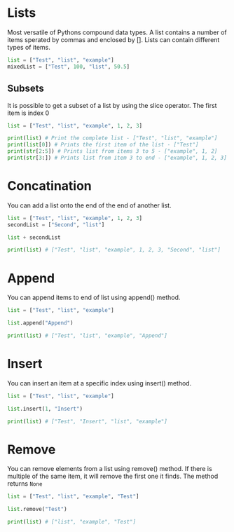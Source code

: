 # Lists

Most versatile of Pythons compound data types.
A list contains a number of items sperated by commas and enclosed by [].
Lists can contain different types of items.

```python
list = ["Test", "list", "example"]
mixedList = ["Test", 100, "list", 50.5]
```

## Subsets

It is possible to get a subset of a list by using the slice operator.
The first item is index 0

```python
list = ["Test", "list", "example", 1, 2, 3]

print(list) # Print the complete list - ["Test", "list", "example"]
print(list[0]) # Prints the first item of the list - ["Test"]
print(str[2:5]) # Prints list from items 3 to 5 - ["example", 1, 2]
print(str[3:]) # Prints list from item 3 to end - ["example", 1, 2, 3]
```

# Concatination

You can add a list onto the end of the end of another list.

```python
list = ["Test", "list", "example", 1, 2, 3]
secondList = ["Second", "list"]

list + secondList

print(list) # ["Test", "list", "example", 1, 2, 3, "Second", "list"]
```

# Append

You can append items to end of list using append() method.

```python
list = ["Test", "list", "example"]

list.append("Append")

print(list) # ["Test", "list", "example", "Append"]
```

# Insert

You can insert an item at a specific index using insert() method.

```python
list = ["Test", "list", "example"]

list.insert(1, "Insert")

print(list) # ["Test", "Insert", "list", "example"]
```

# Remove 

You can remove elements from a list using remove() method. 
If there is multiple of the same item, it will remove the first one it finds.
The method returns `None`

```python
list = ["Test", "list", "example", "Test"]

list.remove("Test")

print(list) # ["list", "example", "Test"]
```
